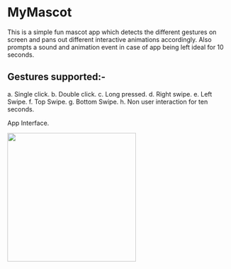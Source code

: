 # MyMascot
This is a simple fun mascot app which detects the different gestures on screen and pans out different interactive animations accordingly. Also prompts a sound and animation event in case of app being left ideal for 10 seconds.

## Gestures supported:-

a. Single click.
b. Double click.
c. Long pressed.
d. Right swipe.
e. Left Swipe.
f. Top Swipe.
g. Bottom Swipe.
h. Non user interaction for ten seconds.

App Interface.

<img src="https://user-images.githubusercontent.com/39986507/125056894-50486400-e0c6-11eb-9a6f-c278580a9714.png" width="290">  
